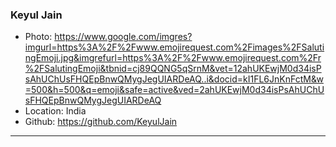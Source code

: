 ### Keyul Jain
- Photo: https://www.google.com/imgres?imgurl=https%3A%2F%2Fwww.emojirequest.com%2Fimages%2FSalutingEmoji.jpg&imgrefurl=https%3A%2F%2Fwww.emojirequest.com%2Fr%2FSalutingEmoji&tbnid=cj89QQNG5qSrnM&vet=12ahUKEwjM0d34isPsAhUChUsFHQEpBnwQMygJegUIARDeAQ..i&docid=kI1FL6JnKnFctM&w=500&h=500&q=emoji&safe=active&ved=2ahUKEwjM0d34isPsAhUChUsFHQEpBnwQMygJegUIARDeAQ
- Location: India
- Github: https://github.com/KeyulJain
***
